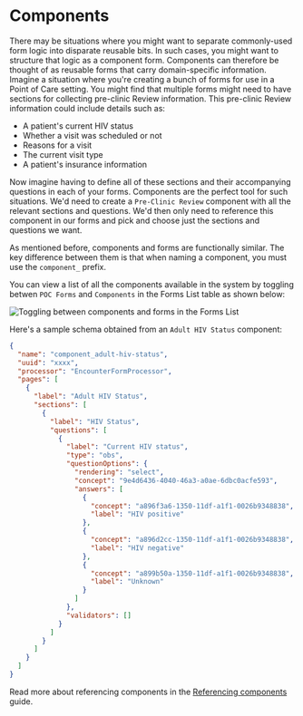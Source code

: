 # Components

There may be situations where you might want to separate commonly-used form logic into disparate reusable bits. In such cases, you might want to structure that logic as a component form. Components can therefore be thought of as reusable forms that carry domain-specific information. Imagine a situation where you're creating a bunch of forms for use in a Point of Care setting. You might find that multiple forms might need to have sections for collecting pre-clinic Review information. This pre-clinic Review information could include details such as:

- A patient's current HIV status
- Whether a visit was scheduled or not
- Reasons for a visit
- The current visit type
- A patient's insurance information

Now imagine having to define all of these sections and their accompanying questions in each of your forms. Components are the perfect tool for such situations. We'd need to create a `Pre-Clinic Review` component with all the relevant sections and questions. We'd then only need to reference this component in our forms and pick and choose just the sections and questions we want.

As mentioned before, components and forms are functionally similar. The key difference between them is that when naming a component, you must use the `component_` prefix.

You can view a list of all the components available in the system by toggling betwen `POC Forms` and `Components` in the Forms List table as shown below:

![Toggling between components and forms in the Forms List](/screens/toggle-components-forms.webp)

Here's a sample schema obtained from an `Adult HIV Status` component:

```json copy filename="component_adult-hiv-status.json"
{
  "name": "component_adult-hiv-status",
  "uuid": "xxxx",
  "processor": "EncounterFormProcessor",
  "pages": [
    {
      "label": "Adult HIV Status",
      "sections": [
        {
          "label": "HIV Status",
          "questions": [
            {
              "label": "Current HIV status",
              "type": "obs",
              "questionOptions": {
                "rendering": "select",
                "concept": "9e4d6436-4040-46a3-a0ae-6dbc0acfe593",
                "answers": [
                  {
                    "concept": "a896f3a6-1350-11df-a1f1-0026b9348838",
                    "label": "HIV positive"
                  },
                  {
                    "concept": "a896d2cc-1350-11df-a1f1-0026b9348838",
                    "label": "HIV negative"
                  },
                  {
                    "concept": "a899b50a-1350-11df-a1f1-0026b9348838",
                    "label": "Unknown"
                  }
                ]
              },
              "validators": []
            }
          ]
        }
      ]
    }
  ]
}
```

Read more about referencing components in the [Referencing components](/docs/referencing-components) guide.
